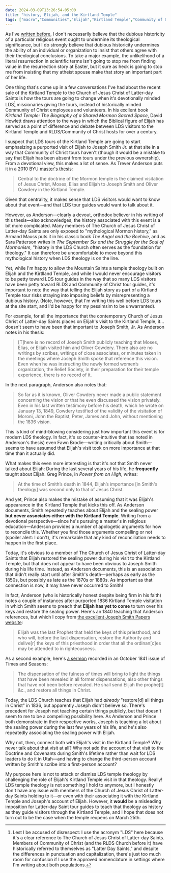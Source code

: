 ```yaml
---
date: 2024-03-09T13:26:54-05:00
title: "history, Elijah, and the Kirtland Temple"
tags: ["macro","Communities","Elijah","Kirtland Temple","Community of Christ","Church of Jesus Christ of Latter-day Saints","Kirtland Temple (book)","David Howlett","The Angel and the Beehive","Armand Mauss","Sara M. Patterseon","The September Six and the Struggle for the Soul of Mormonism"]
---
```

As I've [written before](https://spencergreenhalgh.com/communities/things-to-offer-vs.-things-to-impose/), I don't necessarily believe that the dubious historicity of a particular religious event ought to undermine its theological significance, but I do strongly believe that dubious historicity undermines the ability of an individual or organization to insist that others agree with their theological conclusions. To take a major example, the unlikelihood of a literal resurrection in scientific terms isn't going to stop me from finding value in the resurrection story at Easter, but it sure as heck is going to stop me from insisting that my atheist spouse make that story an important part of her life.

One thing that's come up in a few conversations I've had about the recent sale of the Kirtland Temple to the Church of Jesus Christ of Latter-day Saints is how the tours are going to change when it's devotionally minded LDS[^1] missionaries giving the tours, instead of historically minded Community of Christ employees and volunteers. In his excllent book *Kirtland Temple: The Biography of a Shared Mormon Sacred Space*, David Howlett draws attention to the ways in which the Biblical figure of Elijah has served as a point of difference and debate between LDS visitors to the Kirtland Temple and RLDS/Community of Christ hosts for over a century. 

[^1]: Lest I be accused of disrespect: I use the acronym "LDS" here because it's a clear reference to The Church of Jesus Christ of Latter-day Saints. Members of Community of Christ (and the RLDS Church before it) have historically referred to themselves as "Latter Day Saints," and despite the differences in punctuation and capitalization, there's just too much room for confusion if I use the approved nomenclature in settings where I'm writing about both populations.

I suspect that LDS tours of the Kirtland Temple are going to start emphasizing a purported visit of Elijah to Joseph Smith Jr. at that site in a way that Community of Christ tours haven't (though it would be a mistake to say that Elijah has been absent from tours under the previous ownership). From a devotional view, this makes a lot of sense. As Trever Anderson puts it in a 2010 BYU [master's thesis](https://spencergreenhalgh.com/Anderson_2010_D&C_110.pdf):

> Central to the doctrine of the Mormon temple is the claimed visitation of Jesus Christ, Moses, Elias and Elijah to Joseph Smith and Oliver Cowdery in the Kirtland Temple.

Given that centrality, it makes sense that LDS visitors would want to know about that event—and that LDS tour guides would want to talk about it.

However, as Anderson—clearly a devout, orthodox believer in his writing of this thesis—also acknowledges, the history associated with this event is a bit more complicated. Many members of The Church of Jesus Christ of Latter-day Saints are only exposed to "mythological Mormon history," as Armand Mauss puts it in his classic book *The Angel and the Beehive*, and as Sara Patterson writes in *The September Six and the Struggle for the Soul of Mormonism*, "history in the LDS Church often serves as the foundation for theology." It can therefore be uncomfortable to move beyond this mythological history when LDS theology is on the line. 

Yet, while I'm happy to allow the Mountain Saints a temple theology built on Elijah and the Kirtlland Temple, and while I would never encourage visitors to be petty toward LDS tour guides in the way that so many LDS visitors have been petty toward RLDS and Community of Christ tour guides, it's important to note the way that telling the Elijah story as part of a Kirtland Temple tour risks straying into imposing beliefs by misrepresenting a dubious history. (Note, however, that I'm writing this well before LDS tours at the site start, and I'd be happy for my pessimsim to be unwarranted).

For example, for all the importance that the contemporary Church of Jesus Christ of Latter-day Saints places on Elijah's visit to the Kirtland Temple, it... doesn't seem to have been that important to Joseph Smith, Jr. As Anderson notes in his thesis:

> [T]here is no record of Joseph Smith publicly teaching that Moses, Elias, or Elijah visited him and Oliver Cowdery. There also are no writings by scribes, writings of close associates, or minutes taken in the meetings where Joseph Smith spoke that reference this vision. Even when he was instructing the newly formed women’s organization, the Relief Society, in their preparation for their temple experience, there is no record of it.

In the next paragraph, Anderson also notes that:

> So far as it is known, Oliver Cowdery never made a public statement concerning the vision or that he even discussed the vision privately. Even in his last written testimony before his death, which he wrote on January 13, 1849, Cowdery testified of the validity of the visitation of Moroni, John the Baptist, Peter, James and John, without mentioning the 1836 vision.

This is kind of mind-blowing considering just how important this event is for modern LDS theology. In fact, it's so counter-intuitive that (as noted in Anderson's thesis) even Fawn Brodie—writing critically about Smith—seems to have assumed that Elijah's visit took on more importance at that time than it actually did.

What makes this even more interesting is that it's not that Smith never talked about Elijah: During the last several years of his life, he **frequently** taught about Elijah. Greg Prince, in *Power from on High*, writes:

> At the time of Smith’s death in 1844, Elijah’s importance [in Smith's theology] was second only to that of Jesus Christ.

And yet, Prince also makes the mistake of assuming that it was Elijah's appearance in the Kirtland Temple that kicks this off. As Anderson documents, Smith repeatedly teaches about Elijah and the sealing power **but never associates either with the Kirtland Temple**. Writing from a devotional perspective—since he's pursuing a master's in religious education—Anderson provides a number of apologetic arguments for how to reconcile this. Whether you find those arguments compelling or not (spoiler alert: I don't), it's remarkable that any kind of reconciliation needs to happen in the first place. 

Today, it's obvious to a member of The Church of Jesus Christ of Latter-day Saints that Elijah restored the sealing power during his visit to the Kirtland Temple, but that does not appear to have been obvious to Joseph Smith during his life time. Instead, as Anderson documents, this is an association that didn't really start until after Smith's death—perhaps as early as the 1850s, but possibly as late as the 1870s or 1880s. As important as that connection is now, it may have never occurred to Smith!

In fact, Anderson (who is historically honest despite being firm in his faith) notes a couple of instances after purported 1836 Kirtland Temple visitation in which Smith seems to preach that **Elijah has yet to come** to turn over his keys and restore the sealing power. Here's an 1840 teaching that Anderson references, but which I copy from [the excellent Joseph Smith Papers website](https://www.josephsmithpapers.org/paper-summary/instruction-on-priesthood-circa-5-october-1840/17):

> Elijah was the last Prophet that held the keys of this priesthood, and who will, before the last dispensation, restore the Authority and delive[r] the keys of this priesthood in order that all the ordinan[c]es may be attended to in righteousness.

As a second example, here's [a sermon](https://www.josephsmithpapers.org/paper-summary/discourse-3-october-1841-as-published-in-times-and-seasons/2) recorded in an October 1841 issue of Times and Seasons:

> The dispensation of the fulness of times will bring to light the things that have been revealed in all former dispensations, also other things that have not been before revealed. He shall send Elijah the prophe[t] &c., and restore all things in Christ.

Today, the LDS Church teaches that Elijah had *already* "restore[d] all things in Christ" in 1836, but apparently Joseph didn't believe so. There's precedent for Joseph not teaching certain things publicly, but that doesn't seem to me to be a compelling possibility here. As Anderson and Prince both demonstrate in their respective works, Joseph is teaching a lot about the sealing power during the last few years of his life, and he's also repeatedly associating the sealing power with Elijah. 

Why not, then, connect both with Elijah's visit in the Kirtland Temple? Why never talk about that visit at all? Why not add the account of that visit to the Doctrine and Covenants during Smith's lifetime rather than wait for LDS leaders to do it in Utah—and having to change the third-person account written by Smith's scribe into a first-person account? 

My purpose here is not to attack or dismiss LDS temple theology by challenging the role of Elijah's Kirtland Temple visit in that theology. Really! LDS temple theology is not something I hold to anymore, but I honestly don't have any issue with members of the Church of Jesus Christ of Latter-day Saints holding to it—or even with their associating it with the Kirtland Temple and Joseph's account of Elijah. However, it **would** be a misleading imposition for Latter-day Saint tour guides to teach that theology as history as they guide visitors through the Kirtland Temple, and I hope that does not turn out to be the case when the temple reopens on March 25th.